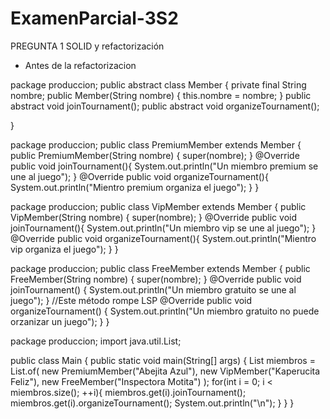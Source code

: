 # ExamenParcial-3S2
PREGUNTA 1 SOLID y refactorización
- Antes de la refactorizacion 

package produccion;
public abstract class Member {
    private final String nombre;
    public Member(String nombre) {
        this.nombre = nombre;
    }
    public abstract void joinTournament();
    public abstract void organizeTournament();

}

package produccion;
public class PremiumMember extends Member {
    public PremiumMember(String nombre) {
        super(nombre);
    }
    @Override
    public void joinTournament(){
        System.out.println("Un miembro premium se une al juego");
    }
    @Override
    public void organizeTournament(){
        System.out.println("Mientro premium organiza el juego");
    }
}

package produccion;
public class VipMember extends Member {
    public VipMember(String nombre) {
        super(nombre);
    }
    @Override
    public void joinTournament(){
        System.out.println("Un miembro vip se une al juego");
    }
    @Override
    public void organizeTournament(){
        System.out.println("Mientro vip organiza el juego");
    }
}

package produccion;
public class FreeMember extends Member {
    public FreeMember(String nombre) {
        super(nombre);
    }
    @Override
    public void joinTournament() {
        System.out.println("Un miembro gratuito se une al juego");
    }
    //Este método rompe LSP
    @Override
    public void organizeTournament() {
        System.out.println("Un miembro gratuito no puede orzanizar un juego");
    }
}

package produccion;
import java.util.List;

public class Main {
    public static void main(String[] args) {
        List<Member> miembros = List.of(
                new PremiumMember("Abejita Azul"),
                new VipMember("Kaperucita Feliz"),
                new FreeMember("Inspectora Motita")
        );
        for(int i = 0; i < miembros.size(); ++i){
            miembros.get(i).joinTournament();
            miembros.get(i).organizeTournament();
            System.out.println("\n");
        }
    }
}

